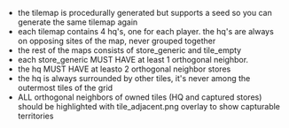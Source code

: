 * the tilemap is procedurally generated but supports a seed so you can generate the same tilemap again
* each tilemap contains 4 hq's, one for each player. the hq's are always on opposing sites of the map, never grouped together
* the rest of the maps consists of store_generic and tile_empty
* each store_generic MUST HAVE at least 1 orthogonal neighbor.
* the hq MUST HAVE at leasto 2 orthogonal neighbor stores
* the hq is always surrounded by other tiles, it's never among the outermost tiles of the grid 
* ALL orthogonal neighbors of owned tiles (HQ and captured stores) should be highlighted with tile_adjacent.png overlay to show capturable territories